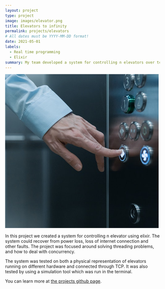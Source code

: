 ```yaml
---
layout: project
type: project
image: images/elevator.png
title: Elevators to infinity
permalink: projects/elevators
# All dates must be YYYY-MM-DD format!
date: 2021-05-01
labels:
  - Real time programming
  - Elixir
summary: My team developed a system for controlling n elevators over tcp with a high level of fail safe functionality.
---
```


<img class="ui medium right floated rounded image" src="../images/elevator.png">

In this project we created a system for controlling n elevator using elixir. The system could recover from power loss, loss of internet connection and other faults. The project was focused around solving threading problems, and how to deal with concurrency. 

The system was tested on both a physical representation of elevators running on different hardware and connected through TCP. It was also tested by using a simulation tool which was run in the terminal.

You can learn more at [the projects github page](https://github.com/lassewardenaer/TTK4145-Sanntidsprogrammering).




